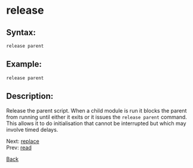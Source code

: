 # release

## Syntax:
`release parent`

## Example:
`release parent`

## Description:
Release the parent script. When a child module is run it blocks the parent from running until either it exits or it issues the `release parent` command. This allows it to do initialisation that cannot be interrupted but which may involve timed delays.

Next: [replace](replace.md)  
Prev: [read](read.md)

[Back](../../README.md)
